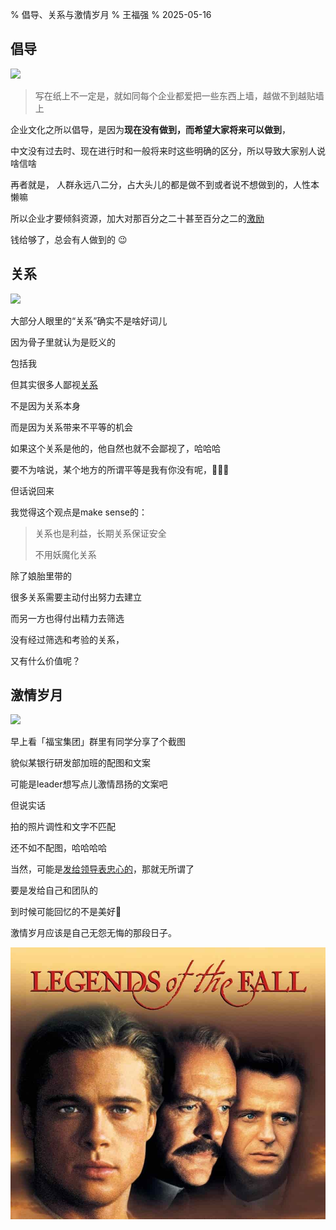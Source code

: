 % 倡导、关系与激情岁月
% 王福强
% 2025-05-16

## 倡导

![](https://img.shields.io/badge/management-leadership-green.svg?style=flat)

> 写在纸上不一定是，就如同每个企业都爱把一些东西上墙，越做不到越贴墙上

企业文化之所以倡导，是因为**现在没有做到，而希望大家将来可以做到**， 

中文没有过去时、现在进行时和一般将来时这些明确的区分，所以导致大家别人说啥信啥

再者就是， 人群永远八二分，占大头儿的都是做不到或者说不想做到的，人性本懒嘛

所以企业才要倾斜资源，加大对那百分之二十甚至百分之二的[激励](https://afoo.me/mgmt.html)

钱给够了，总会有人做到的 😉



## 关系

![](https://img.shields.io/badge/humanity-business-green.svg?style=flat)

大部分人眼里的“关系”确实不是啥好词儿

因为骨子里就认为是贬义的

包括我

但其实很多人鄙视[关系](https://kb.afoo.me/business/%E6%8A%80%E6%9C%AF%E5%95%86%E4%B8%9A%E4%B8%8E%E4%BA%BA/2/#%E8%B5%84%E6%BA%90%E5%85%B3%E7%B3%BB%E4%B8%8E%E8%83%BD%E5%8A%9B)

不是因为关系本身

而是因为关系带来不平等的机会

如果这个关系是他的，他自然也就不会鄙视了，哈哈哈

要不为啥说，某个地方的所谓平等是我有你没有呢，🤣🤣🤣

但话说回来

我觉得这个观点是make sense的：

> 关系也是利益，长期关系保证安全
>
> 不用妖魔化关系

除了娘胎里带的

很多关系需要主动付出努力去建立

而另一方也得付出精力去筛选

没有经过筛选和考验的关系，

又有什么价值呢？



## 激情岁月

![](https://img.shields.io/badge/fighting-spirit-green.svg?style=flat)

早上看「福宝集团」群里有同学分享了个截图

貌似某银行研发部加班的配图和文案

可能是leader想写点儿激情昂扬的文案吧

但说实话

拍的照片调性和文字不匹配

还不如不配图，哈哈哈哈

当然，可能是[发给领导表忠心的](https://mp.weixin.qq.com/mp/appmsgalbum?__biz=MzIzNzkzODU5Mg==&action=getalbum&album_id=3982133366559604743#wechat_redirect)，那就无所谓了

要是发给自己和团队的

到时候可能回忆的不是美好🤣

激情岁月应该是自己无怨无悔的那段日子。

![](./images/ranqingsuiyue-legends-of-the-fall.jpg)








